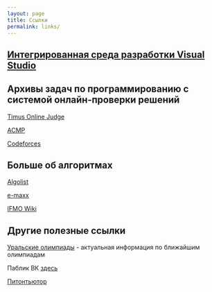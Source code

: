 ```yaml
---
layout: page
title: Ссылки
permalink: links/
---
```


## [Интегрированная среда разработки Visual Studio](https://visualstudio.microsoft.com/ru/vs/) 

## Архивы задач по программированию с системой онлайн-проверки решений
[Timus Online Judge](http://acm.timus.ru) 

[ACMP](https://acmp.ru)

[Codeforces](https://codeforces.com)

## Больше об алгоритмах
[Algolist](http://algolist.manual.ru)

[e-maxx](http://www.e-maxx-ru.1gb.ru)

[IFMO Wiki](http://neerc.ifmo.ru/wiki/index.php)

## Другие полезные ссылки
[Уральские олимпиады](http://acm.urfu.ru) - актуальная информация по ближайшим олимпиадам

Паблик ВК [здесь](https://vk.com/icpc_urfu_school)

[Питонтьютор](https://pythontutor.ru)
